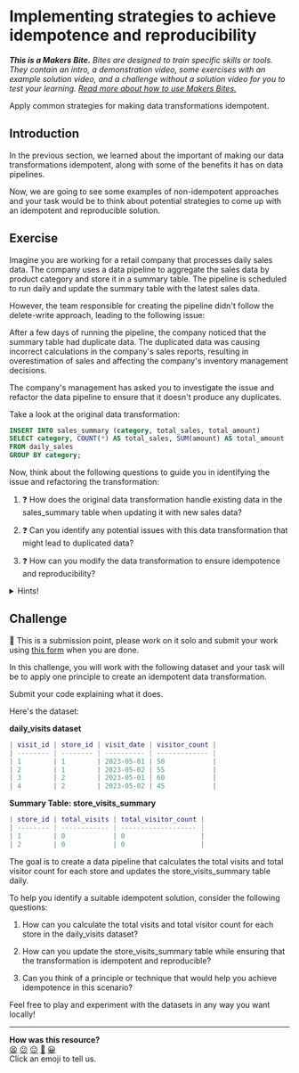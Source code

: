 # Implementing strategies to achieve idempotence and reproducibility

_**This is a Makers Bite.** Bites are designed to train specific skills or
tools. They contain an intro, a demonstration video, some exercises with an
example solution video, and a challenge without a solution video for you to test
your learning. [Read more about how to use Makers
Bites.](https://github.com/makersacademy/course/blob/main/labels/bites.md)_


Apply common strategies for making data transformations idempotent.

## Introduction

In the previous section, we learned about the important of making our data
transformations idempotent, along with some of the benefits it has on data
pipelines.

Now, we are going to see some examples of non-idempotent approaches and your
task would be to think about potential strategies to come up with an idempotent
and reproducible solution.



## Exercise

Imagine you are working for a retail company that processes daily sales data.
The company uses a data pipeline to aggregate the sales data by product category
and store it in a summary table. The pipeline is scheduled to run daily and
update the summary table with the latest sales data.

However, the team responsible for creating the pipeline didn't follow the
delete-write approach, leading to the following issue:

After a few days of running the pipeline, the company noticed that the summary
table had duplicate data. The duplicated data was causing incorrect calculations
in the company's sales reports, resulting in overestimation of sales and
affecting the company's inventory management decisions.

The company's management has asked you to investigate the issue and refactor the
data pipeline to ensure that it doesn't produce any duplicates.

Take a look at the original data transformation:

```sql
INSERT INTO sales_summary (category, total_sales, total_amount)
SELECT category, COUNT(*) AS total_sales, SUM(amount) AS total_amount
FROM daily_sales
GROUP BY category;
```

Now, think about the following questions to guide you in identifying the issue
and refactoring the transformation:

1. :question: How does the original data transformation handle existing data in the
sales_summary table when updating it with new sales data?


2. :question: Can you identify any potential issues with this data
   transformation that might lead to duplicated data?


3. :question: How can you modify the data transformation to ensure idempotence
   and reproducibility?


<details>
  <summary>Hints!</summary>

  Consider the delete-write approach for updating the summary table.

  Think about how you can delete the existing summary data for the specific date
  or category before inserting the new aggregated data.

  <details>
    <summary>Possible solution</summary>

    Delete existing summary data for the date or category:

    ```sql
    DELETE FROM sales_summary
    WHERE summary_date = '{{ ds }}';
    ```

    Insert new aggregated data:

    ```sql
    INSERT INTO sales_summary (summary_date, category, total_sales, total_amount)
    SELECT '{{ ds }}' AS summary_date, category, COUNT(*) AS total_sales, SUM(amount) AS total_amount
    FROM daily_sales
    WHERE sale_date = '{{ ds }}'
    GROUP BY category;
    ```

    This refactored data transformation follows the delete-write principle, ensuring
    that the sales_summary table doesn't contain any stale or duplicate data.
  </details>
</details>




## Challenge

:satellite: This is a submission point, please work on it solo and submit your
work using [this form](https://airtable.com/shrvo9ePjlwnaiLv5?prefill_Item=batch_processing_idempotence_and_reproducibility02) when you are done.

In this challenge, you will work with the following dataset and your task will
be to apply one principle to create an idempotent data transformation.

Submit your code explaining what it does.

Here's the dataset:

**daily_visits dataset**

```lua
| visit_id | store_id | visit_date | visitor_count |
| -------- | -------- | ---------- | ------------- |
| 1        | 1        | 2023-05-01 | 50            |
| 2        | 1        | 2023-05-02 | 55            |
| 3        | 2        | 2023-05-01 | 60            |
| 4        | 2        | 2023-05-02 | 45            |
```

**Summary Table: store_visits_summary**
```lua
| store_id | total_visits | total_visitor_count |
| -------- | ------------ | ------------------- |
| 1        | 0            | 0                   |
| 2        | 0            | 0                   |
```

The goal is to create a data pipeline that calculates the total visits and total
visitor count for each store and updates the store_visits_summary table daily.

To help you identify a suitable idempotent solution, consider the following
questions:

1. How can you calculate the total visits and total visitor count for each store
   in the daily_visits dataset?

2. How can you update the store_visits_summary table while ensuring that the
   transformation is idempotent and reproducible?

3. Can you think of a principle or technique that would help you achieve
   idempotence in this scenario?


Feel free to play and experiment with the datasets in any way you want locally!


<!-- OMITTED -->


<!-- BEGIN GENERATED SECTION DO NOT EDIT -->

---

**How was this resource?**  
[😫](https://airtable.com/shrUJ3t7KLMqVRFKR?prefill_Repository=makersacademy%2Fbatch-processing&prefill_File=idempotence_and_reproducibility%2F02_implementing_strategies_to_achieve_idempotence_and_reproducibility_bite.md&prefill_Sentiment=😫) [😕](https://airtable.com/shrUJ3t7KLMqVRFKR?prefill_Repository=makersacademy%2Fbatch-processing&prefill_File=idempotence_and_reproducibility%2F02_implementing_strategies_to_achieve_idempotence_and_reproducibility_bite.md&prefill_Sentiment=😕) [😐](https://airtable.com/shrUJ3t7KLMqVRFKR?prefill_Repository=makersacademy%2Fbatch-processing&prefill_File=idempotence_and_reproducibility%2F02_implementing_strategies_to_achieve_idempotence_and_reproducibility_bite.md&prefill_Sentiment=😐) [🙂](https://airtable.com/shrUJ3t7KLMqVRFKR?prefill_Repository=makersacademy%2Fbatch-processing&prefill_File=idempotence_and_reproducibility%2F02_implementing_strategies_to_achieve_idempotence_and_reproducibility_bite.md&prefill_Sentiment=🙂) [😀](https://airtable.com/shrUJ3t7KLMqVRFKR?prefill_Repository=makersacademy%2Fbatch-processing&prefill_File=idempotence_and_reproducibility%2F02_implementing_strategies_to_achieve_idempotence_and_reproducibility_bite.md&prefill_Sentiment=😀)  
Click an emoji to tell us.

<!-- END GENERATED SECTION DO NOT EDIT -->
